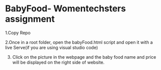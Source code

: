 # BabyFood- Womentechsters assignment

1.Copy Repo

2.Once in a root folder, open the babyFood.html script and open it with a live Serve(if you are using visual studio code)

3. Click on the picture in the webpage and the baby food name and price will be displayed on the right side of website.
